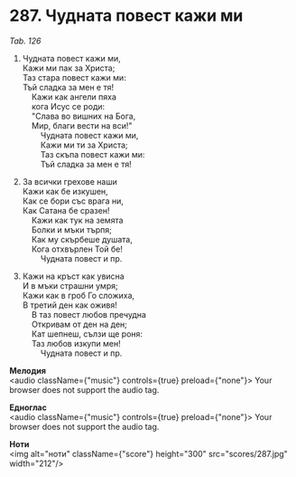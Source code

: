 # 287. Чудната повест кажи ми  

*Tab. 126*  

1. Чудната повест кажи ми,  
Кажи ми пак за Христа;  
Таз стара повест кажи ми:  
Тъй сладка за мен е тя!  
    Кажи как ангели пяха  
    кога Исус се роди:  
    "Слава во вишних на Бога,  
    Мир, благи вести на вси!"  
        Чудната повест кажи ми,  
        Кажи ми ти за Христа;  
        Таз скъпа повест кажи ми:  
        Тъй сладка за мен е тя!  

2. За всички грехове наши  
Кажи как бе изкушен,  
Как се бори със врага ни,  
Как Сатана бе сразен!  
    Кажи как тук на земята  
    Болки и мъки търпя;  
    Как му скърбеше душата,  
    Кога отхвърлен Той бе!  
        Чудната повест и пр.  

3. Кажи на кръст как увисна  
И в мъки страшни умря;  
Кажи как в гроб Го сложиха,  
В третий ден как оживя!  
    В таз повест любов пречудна  
    Откривам от ден на ден;  
    Кат шепнеш, сълзи ще роня:  
    Таз любов изкупи мен!  
        Чудната повест и пр.  

__Мелодия__  
<audio className={"music"} controls={true} preload={"none"}><source src="mp3/287.mp3" type="audio/mpeg"/>
Your browser does not support the audio tag.
</audio>  

__Едноглас__  
<audio className={"music"} controls={true} preload={"none"}><source src="transp/287.mp3" type="audio/mpeg"/>
Your browser does not support the audio tag.
</audio>  

__Ноти__  
<img alt="ноти" className={"score"} height="300" src="scores/287.jpg" width="212"/>

